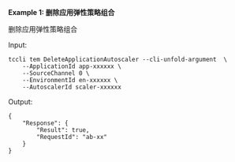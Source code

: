 **Example 1: 删除应用弹性策略组合**

删除应用弹性策略组合

Input: 

```
tccli tem DeleteApplicationAutoscaler --cli-unfold-argument  \
    --ApplicationId app-xxxxxx \
    --SourceChannel 0 \
    --EnvironmentId en-xxxxxx \
    --AutoscalerId scaler-xxxxxx
```

Output: 
```
{
    "Response": {
        "Result": true,
        "RequestId": "ab-xx"
    }
}
```

